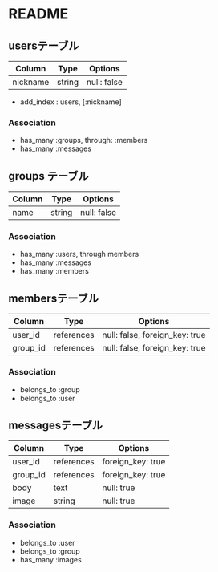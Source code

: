 # README

## usersテーブル

|Column|Type|Options|
|------|----|-------|
|nickname|string|null: false|
- add_index : users, [:nickname]

### Association
- has_many :groups, through: :members
- has_many :messages

## groups テーブル

|Column|Type|Options|
|------|----|-------|
|name|string|null: false|

### Association
- has_many :users, through members
- has_many :messages
- has_many :members

## membersテーブル

|Column|Type|Options|
|------|----|-------|
|user_id|references|null: false, foreign_key: true|
|group_id|references|null: false, foreign_key: true|

### Association
- belongs_to :group
- belongs_to :user

## messagesテーブル

|Column|Type|Options|
|------|----|-------|
|user_id|references|foreign_key: true|
|group_id|references|foreign_key: true|
|body|text|null: true|
|image|string|null: true|

### Association
- belongs_to :user
- belongs_to :group
- has_many :images




